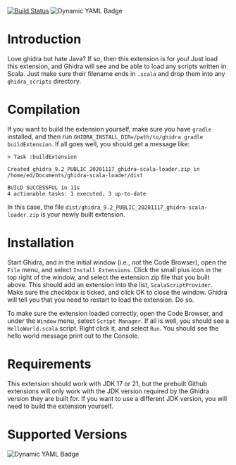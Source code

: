 [![Build Status](https://dev.azure.com/edmcman/ghidra-scala-loader/_apis/build/status/edmcman.ghidra-scala-loader?branchName=master)](https://dev.azure.com/edmcman/ghidra-scala-loader/_build/latest?definitionId=4&branchName=master) 
![Dynamic YAML Badge](https://img.shields.io/badge/dynamic/yaml?url=https%3A%2F%2Fraw.githubusercontent.com%2Fedmcman%2Fghidra-scala-loader%2Frefs%2Fheads%2Fmaster%2Fazure-pipelines.yml&query=%24.variables%5B'latest_ghidra'%5D&label=Latest%20Ghidra%20version)

# Introduction #

Love ghidra but hate Java?  If so, then this extension is for you!
Just load this extension, and Ghidra will see and be able to load any
scripts written in Scala.  Just make sure their filename ends in
`.scala` and drop them into any `ghidra_scripts` directory.

# Compilation #

If you want to build the extension yourself, make sure you have
`gradle` installed, and then run
`GHIDRA_INSTALL_DIR=/path/to/ghidra gradle buildExtension`.  If
all goes well, you should get a message like:

```
> Task :buildExtension

Created ghidra_9.2_PUBLIC_20201117_ghidra-scala-loader.zip in /home/ed/Documents/ghidra-scala-loader/dist

BUILD SUCCESSFUL in 11s
4 actionable tasks: 1 executed, 3 up-to-date
```

In this case, the file
`dist/ghidra_9.2_PUBLIC_20201117_ghidra-scala-loader.zip` is your
newly built extension.

# Installation #

Start Ghidra, and in the initial window (i.e., _not_ the Code
Browser), open the `File` menu, and select `Install Extensions`.
Click the small plus icon in the top right of the window, and select
the extension zip file that you built above.  This should add an
extension into the list, `ScalaScriptProvider`.  Make sure the
checkbox is ticked, and click OK to close the window.  Ghidra will
tell you that you need to restart to load the extension.  Do so.

To make sure the extension loaded correctly, open the Code Browser,
and under the `Window` menu, select `Script Manager`.  If all is well,
you should see a `HelloWorld.scala` script.  Right click it, and
select `Run`.  You should see the hello world message print out to the
Console.

# Requirements #

This extension should work with JDK 17 or 21, but the prebuilt Github extensions
will only work with the JDK version required by the Ghidra version they are
built for.  If you want to use a different JDK version, you will need to build
the extension yourself.

# Supported Versions #

![Dynamic YAML Badge](https://img.shields.io/badge/dynamic/yaml?url=https%3A%2F%2Fraw.githubusercontent.com%2Fedmcman%2Fghidra-scala-loader%2Frefs%2Fheads%2Fmaster%2Fazure-pipelines.yml&query=%24.jobs%5B0%5D%5B%22strategy%22%5D%5B%22matrix%22%5D%5B*%5D.ghidraVersion&label=Supported%20Ghidra%20versions)

